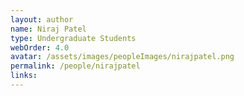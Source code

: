```yaml
---
layout: author
name: Niraj Patel
type: Undergraduate Students
webOrder: 4.0
avatar: /assets/images/peopleImages/nirajpatel.png
permalink: /people/nirajpatel
links:
---
```

